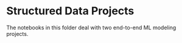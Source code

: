 # Structured Data Projects

The notebooks in this folder deal with two end-to-end ML modeling projects.

